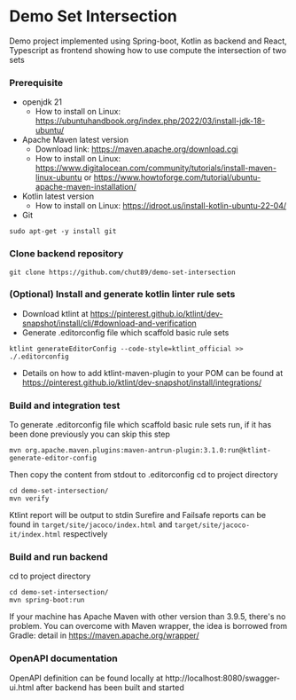 # Demo Set Intersection #
Demo project implemented using Spring-boot, Kotlin as backend and React, Typescript as frontend showing how to use compute the intersection of two sets

### Prerequisite ###
- openjdk 21
	- How to install on Linux: https://ubuntuhandbook.org/index.php/2022/03/install-jdk-18-ubuntu/
- Apache Maven latest version
	- Download link: https://maven.apache.org/download.cgi
	- How to install on Linux: https://www.digitalocean.com/community/tutorials/install-maven-linux-ubuntu or https://www.howtoforge.com/tutorial/ubuntu-apache-maven-installation/
- Kotlin latest version
	- How to install on Linux: https://idroot.us/install-kotlin-ubuntu-22-04/
- Git
```shellscript
sudo apt-get -y install git
```	
### Clone backend repository
```
git clone https://github.com/chut89/demo-set-intersection
```

### (Optional) Install and generate kotlin linter rule sets ###
- Download ktlint at https://pinterest.github.io/ktlint/dev-snapshot/install/cli/#download-and-verification
- Generate .editorconfig file which scaffold basic rule sets
```shellscript
ktlint generateEditorConfig --code-style=ktlint_official >> ./.editorconfig
```
- Details on how to add ktlint-maven-plugin to your POM can be found at https://pinterest.github.io/ktlint/dev-snapshot/install/integrations/

### Build and integration test ###
To generate .editorconfig file which scaffold basic rule sets run, if it has been done previously you can skip this step
```shellscript
mvn org.apache.maven.plugins:maven-antrun-plugin:3.1.0:run@ktlint-generate-editor-config
```
Then copy the content from stdout to .editorconfig
cd to project directory
```shellscript
cd demo-set-intersection/
mvn verify
```
Ktlint report will be output to stdin
Surefire and Failsafe reports can be found in `target/site/jacoco/index.html` and `target/site/jacoco-it/index.html` respectively

### Build and run backend ###
cd to project directory
```shellscript
cd demo-set-intersection/
mvn spring-boot:run
```
If your machine has Apache Maven with other version than 3.9.5, there's no problem. You can overcome with Maven wrapper, the idea is borrowed from Gradle: detail in https://maven.apache.org/wrapper/

### OpenAPI documentation ###
OpenAPI definition can be found locally at http://localhost:8080/swagger-ui.html after backend has been built and started

